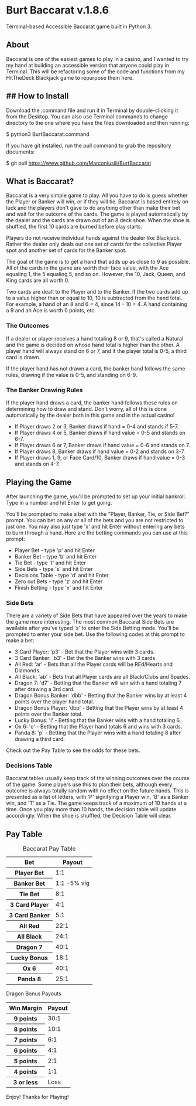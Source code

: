 # Burt Baccarat v.1.8.6
Terminal-based Accessible Baccarat game built in Python 3.

## About

Baccarat is one of the easiest games to play in a casino, and I wanted to try my hand at building an accessible version that anyone could play in Terminal. This will be refactoring some of the code and functions from my HitTheDeck Blackjack game to repurpose them here.
## ## How to Install

Download the .command file and run it in Terminal by double-clicking it from the Desktop. You can also use Terminal commands to change directory to the one where you have the files downloaded and then running:

$ python3 BurtBaccarat.command

If you have git installed, run the pull command to grab the repository documents:

$ git pull https://www.github.com/Marconiusiii/BurtBaccarat

## What is Baccarat?

Baccarat is a very simple game to play. All you have to do is guess whether the Player or Banker will win, or if they will tie. Baccarat is based entirely on luck and the players don't gave to do anything other than make their bet and wait for the outcome of the cards. The game is played automatically by the dealer and the cards are drawn out of an 8 deck shoe. When the shoe is shuffled, the first 10 cards are burned before play starts.

Players do not receive individual hands against the dealer like Blackjack. Rather the dealer only deals out one set of cards for the collective Player spot and another set of cards for the Banker spot.

The goal of the game is to get a hand that adds up as close to 9 as possible. All of the cards in the game are worth their face value, with the Ace equaling 1, the 5 equaling 5, and so on. However, the 10, Jack, Queen, and King cards are all worth 0.

Two cards are dealt to the Player and to the Banker. If the two cards add up to a value higher than or equal to 10, 10 is subtracted from the hand total. For example, a hand of an 8 and 6 = 4, since 14 - 10 = 4. A hand containing a 9 and an Ace is worth 0 points, etc.

### The Outcomes

If a dealer or player receives a hand totaling 8 or 9, that's called a Natural and the game is decided on whose hand total is higher than the other. A player hand will always stand on 6 or 7, and if the player total is 0-5, a third card is drawn.

If the player hand has not drawn a card, the banker hand follows the same rules, drawing if the value is 0-5, and standing on 6-9.

### The Banker Drawing Rules

If the player hand draws a card, the banker hand follows these rules on determining how to draw and stand. Don't worry, all of this is done automatically by the dealer both in this game and in the actual casino!

* If Player draws 2 or 3, Banker draws if hand = 0-4 and stands if 5-7.
* If Player draws 4 or 5, Banker draws if hand value = 0-5 and stands on 6-7.
* If Player draws 6 or 7, Banker draws if hand value = 0-6 and stands on 7.
* If Player draws 8, Banker draws if hand value = 0-2 and stands on 3-7.
* If Player draws 1, 9, or Face Card/10, Banker draws if hand value = 0-3 and stands on 4-7.

## Playing the Game

After launching the game, you'll be prompted to set up your initial bankroll. Type in a number and hit Enter to get going.

You'll be prompted to make a bet with the "Player, Banker, Tie, or Side Bet?" prompt. You can bet on any or all of the bets and you are not restricted to just one. You may also just type 'x' and hit Enter without entering any bets to burn through a hand. Here are the betting commands you can use at this prompt:
* Player Bet - type 'p' and hit Enter
* Banker Bet - type 'b' and hit Enter
* Tie Bet - type 't' and hit Enter
* Side Bets - type 's' and hit Enter
* Decisions Table - type 'd' and hit Enter
* Zero out Bets - type 'z' and hit Enter
* Finish Betting - type 'x' and hit Enter

### Side Bets

There are a variety of Side Bets that have appeared over the years to make the game more interesting. The most common Baccarat Side Bets are available after you've typed 's' to enter the Side Betting mode. You'll be prompted to enter your side bet. Use the following codes at this prompt to make a bet:

* 3 Card Player: 'p3' - Bet that the Player wins with 3 cards.
* 3 Card Banker: 'b3' - Bet the the Banker wins with 3 cards.
* All Red: 'ar' - Bets that all the Player cards will be REd/Hearts and Diamonds.
* All Black: 'ab' - Bets that all Player cards are all Black/Clubs and Spades.
* Dragon 7: 'd7' - Betting that the Banker will win with a hand totaling 7 after drawing a 3rd card.
* Dragon Bonus Banker: 'dbb' - Betting that the Banker wins by at least 4 points over the player hand total.
* Dragon Bonus Player: 'dbp' - Betting that the Player wins by at least 4 points over the Banker total.
* Lucky Bonus: 'l' - Betting that the Banker wins with a hand totaling 6.
* Ox 6: 'o' - Betting that the Player hand totals 6 and wins with 3 cards.
* Panda 8: 'p' - Betting that the Player wins with a hand totaling 8 after drawing a third card.

Check out the Pay Table to see the odds for these bets.

### Decisions Table
Baccarat tables usually keep track of the winning outcomes over the course of the game. Some players use this to plan their bets, although every outcome is always totally random with no effect on the future hands. This is presented as a list of letters, with 'P' signifying a Player win, 'B' as a Banker win, and 'T' as a Tie. The game keeps track of a maximum of 10 hands at a time. Once you play more than 10 hands, the decision table will update accordingly. When the shoe is shuffled, the Decision Table will clear.

## Pay Table

<table>
<caption>Baccarat Pay Table</caption>
<thead>
<tr>
<th scope="col">Bet</th>
<th scope="col">Payout</th>
</tr>
</thead>
<tbody>
<tr>
<th scope="row">Player Bet</th><td>1:1</td>
</tr>
<tr>
<th scope="row">Banker Bet</th><td>1:1 -5% vig</td>
</tr>
<tr>
<th scope="row">Tie Bet</th><td>8:1</td>
</tr>
<tr>
<th scope="row">3 Card Player</th><td>4:1</td>
</tr>
<tr>
<th scope="row">3 Card Banker</th><td>5:1</td>
</tr>
<tr>
<th scope="row">All Red</th><td>22:1</td>
</tr>
<tr>
<th scope="row">All Black</th><td>24:1</td>
</tr>
<tr>
<th scope="row">Dragon 7</th><td>40:1</td>
</tr>
<tr>
<th scope="row">Lucky Bonus</th><td>18:1</td>
</tr>
<tr>
<th scope="row">Ox 6</th><td>40:1</td>
</tr>
<tr>
<th scope="row">Panda 8</th><td>25:1</td>
</tr>
</tbody>
</table>
<table>
<summary>Dragon Bonus Payouts</summary>
<thead>
<tr>
<th scope="col">Win Margin</th>
<th scope=:col">Payout</th>
</tr>
</thead>
<tbody>
<tr>
<th scope="row">9 points</th><td>30:1</td>
</tr>
<tr>
<th scope="row">8 points</th><td>10:1</td>
</tr>
<tr>
<th scope="row">7 points</th><td>6:1</td>
</tr>
<tr>
<th scope="row">6 points</th><td>4:1</td>
</tr>
<tr>
<th scope="row">5 points</th><td>2:1</td>
</tr>
<tr>
<th scope="row">4 points</th><td>1:1</td>
</tr>
<tr>
<th scope="row">3 or less</th><td>Loss</td>
</tr>
</tbody>
</table>

Enjoy! Thanks for Playing!
